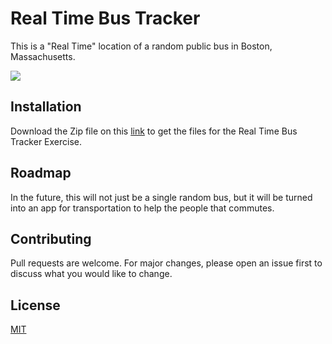 # Real Time Bus Tracker

This is a "Real Time" location of a random public bus in
Boston, Massachusetts.

<img src="https://media.giphy.com/media/S7w7bcQeAketHtE7P8/giphy.gif">

## Installation

Download the Zip file on this [link](https://github.com/jobdecrypt/Real-Time-Bus-Tracker/archive/refs/heads/main.zip) to get the files for the Real Time Bus Tracker Exercise.

## Roadmap

In the future, this will not just be a single random bus, but it will be turned into an app for transportation to help the people that commutes.

## Contributing

Pull requests are welcome. For major changes, please open an issue first to discuss what you would like to change.

## License

[MIT](./LICENSE)
